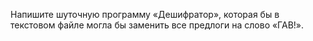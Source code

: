 Напишите шуточную программу «Дешифратор», которая бы в текстовом файле могла бы заменить все предлоги на слово «ГАВ!». 
